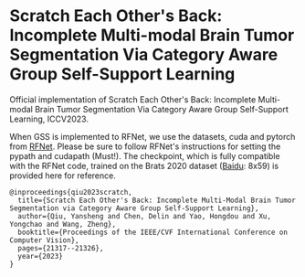 # Scratch Each Other's Back: Incomplete Multi-modal Brain Tumor Segmentation Via Category Aware Group Self-Support Learning


Official implementation of Scratch Each Other's Back: Incomplete Multi-modal Brain Tumor Segmentation Via Category Aware Group Self-Support Learning, ICCV2023.


When GSS is implemented to RFNet, we use the datasets, cuda and pytorch from [RFNet](https://github.com/dyh127/RFNet). Please be sure to follow RFNet's instructions for setting the pypath and cudapath (Must!). 
The checkpoint, which is fully compatible with the RFNet code, trained on the Brats 2020 dataset ([Baidu](https://pan.baidu.com/s/1xqBLHAmvDiqn4D4eFqN1Lg): 8x59) is provided here for reference. 


```
@inproceedings{qiu2023scratch,
  title={Scratch Each Other's Back: Incomplete Multi-Modal Brain Tumor Segmentation via Category Aware Group Self-Support Learning},
  author={Qiu, Yansheng and Chen, Delin and Yao, Hongdou and Xu, Yongchao and Wang, Zheng},
  booktitle={Proceedings of the IEEE/CVF International Conference on Computer Vision},
  pages={21317--21326},
  year={2023}
}
```
